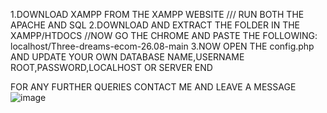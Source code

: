 1.DOWNLOAD XAMPP FROM THE XAMPP WEBSITE 
/// RUN BOTH THE APACHE AND SQL
2.DOWNLOAD AND EXTRACT THE FOLDER IN THE XAMPP/HTDOCS
//NOW GO THE CHROME AND PASTE THE FOLLOWING: localhost/Three-dreams-ecom-26.08-main
3.NOW OPEN THE config.php AND UPDATE YOUR OWN DATABASE NAME,USERNAME ROOT,PASSWORD,LOCALHOST OR SERVER
END 

FOR ANY FURTHER QUERIES CONTACT ME AND LEAVE A MESSAGE 
![image](https://github.com/user-attachments/assets/2e48d31a-215d-424a-9cd8-0111b21d674c)
